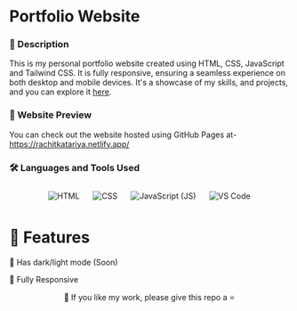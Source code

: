 # Portfolio Website 

### 📝 Description
This is my personal portfolio website created using HTML, CSS, JavaScript and Tailwind CSS. It is fully responsive, ensuring a seamless experience on both desktop and mobile devices. It's a showcase of my skills, and projects, and you can explore it [here](rachitkatariya.netlify.app).

### 👀 Website Preview
You can check out the website hosted using GitHub Pages at- https://rachitkatariya.netlify.app/
### 🛠️ Languages and Tools Used

<p align="center">
  <img src="https://img.icons8.com/color/96/000000/html-5.png" alt="HTML" style="margin: 10px;">
  <img src="https://img.icons8.com/color/96/000000/css3.png" alt="CSS" style="margin: 10px;">
  <img src="https://img.icons8.com/color/96/000000/javascript.png" alt="JavaScript (JS)" style="margin: 10px;">
  <img src="https://img.icons8.com/color/96/000000/visual-studio-code-2019.png" alt="VS Code" style="margin: 10px;">

<br>


# 🌈 Features

🎨 Has dark/light mode (Soon)

📱 Fully Responsive


<p align="center">💙 If you like my work, please give this repo a ⭐</p>
